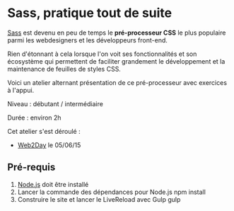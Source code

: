 
# Sass, pratique tout de suite

[Sass](http://sass-lang.com/) est devenu en peu de temps le **pré-processeur CSS** le plus populaire parmi les webdesigners et les développeurs front-end.

Rien d'étonnant à cela lorsque l'on voit ses fonctionnalités et son écosystème qui permettent de faciliter grandement le développement et la maintenance de feuilles de styles CSS.

Voici un atelier alternant présentation de ce pré-processeur avec exercices à l'appui.

Niveau : débutant / intermédiaire

Durée : environ 2h

Cet atelier s'est déroulé :
- [Web2Day](http://web2day.co/) le 05/06/15

## Pré-requis

1. [Node.js](https://nodejs.org/) doit être installé
2. Lancer la commande des dépendances pour Node.js
    npm install
3. Construire le site et lancer le LiveReload avec Gulp
    gulp
